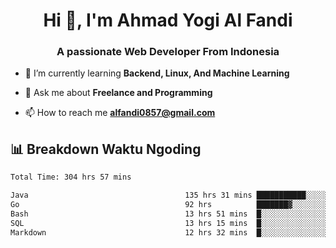 <h1 align="center">Hi 👋, I'm Ahmad Yogi Al Fandi</h1>
<h3 align="center">A passionate Web Developer From Indonesia</h3>

- 🌱 I’m currently learning **Backend, Linux, And Machine Learning**

- 💬 Ask me about **Freelance and Programming**

- 📫 How to reach me **<alfandi0857@gmail.com>**


## 📊 Breakdown Waktu Ngoding

<!--START_SECTION:waka-->

```txt
Total Time: 304 hrs 57 mins

Java                                   135 hrs 31 mins ███████████░░░░░░░░░░░░░░   44.22 %
Go                                     92 hrs          ███████▓░░░░░░░░░░░░░░░░░   30.02 %
Bash                                   13 hrs 51 mins  █░░░░░░░░░░░░░░░░░░░░░░░░   04.52 %
SQL                                    13 hrs 15 mins  █░░░░░░░░░░░░░░░░░░░░░░░░   04.32 %
Markdown                               12 hrs 32 mins  █░░░░░░░░░░░░░░░░░░░░░░░░   04.09 %
```

<!--END_SECTION:waka-->
